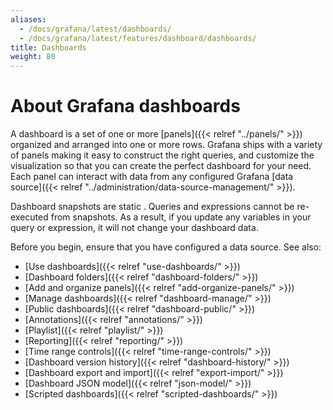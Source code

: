 ```yaml
---
aliases:
  - /docs/grafana/latest/dashboards/
  - /docs/grafana/latest/features/dashboard/dashboards/
title: Dashboards
weight: 80
---
```


# About Grafana dashboards

A dashboard is a set of one or more [panels]({{< relref "../panels/" >}}) organized and arranged into one or more rows. Grafana ships with a variety of panels making it easy to construct the right queries, and customize the visualization so that you can create the perfect dashboard for your need. Each panel can interact with data from any configured Grafana [data source]({{< relref "../administration/data-source-management/" >}}).

Dashboard snapshots are static . Queries and expressions cannot be re-executed from snapshots. As a result, if you update any variables in your query or expression, it will not change your dashboard data.

Before you begin, ensure that you have configured a data source. See also:

- [Use dashboards]({{< relref "use-dashboards/" >}})
- [Dashboard folders]({{< relref "dashboard-folders/" >}})
- [Add and organize panels]({{< relref "add-organize-panels/" >}})
- [Manage dashboards]({{< relref "dashboard-manage/" >}})
- [Public dashboards]({{< relref "dashboard-public/" >}})
- [Annotations]({{< relref "annotations/" >}})
- [Playlist]({{< relref "playlist/" >}})
- [Reporting]({{< relref "reporting/" >}})
- [Time range controls]({{< relref "time-range-controls/" >}})
- [Dashboard version history]({{< relref "dashboard-history/" >}})
- [Dashboard export and import]({{< relref "export-import/" >}})
- [Dashboard JSON model]({{< relref "json-model/" >}})
- [Scripted dashboards]({{< relref "scripted-dashboards/" >}})
